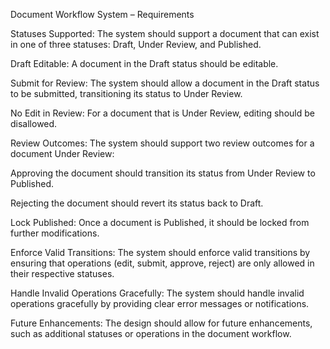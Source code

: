 Document Workflow System – Requirements

Statuses Supported:
The system should support a document that can exist in one of three statuses: 
Draft, Under Review, and Published.

Draft Editable:
A document in the Draft status should be editable.

Submit for Review:
The system should allow a document in the Draft status to be submitted, transitioning its status to Under Review.

No Edit in Review:
For a document that is Under Review, editing should be disallowed.

Review Outcomes:
The system should support two review outcomes for a document Under Review:

Approving the document should transition its status from Under Review to Published.

Rejecting the document should revert its status back to Draft.

Lock Published:
Once a document is Published, it should be locked from further modifications.

Enforce Valid Transitions:
The system should enforce valid transitions by ensuring that operations (edit, submit, approve, reject) are only allowed in their respective statuses.

Handle Invalid Operations Gracefully:
The system should handle invalid operations gracefully by providing clear error messages or notifications.

Future Enhancements:
The design should allow for future enhancements, such as additional statuses or operations in the document workflow.
